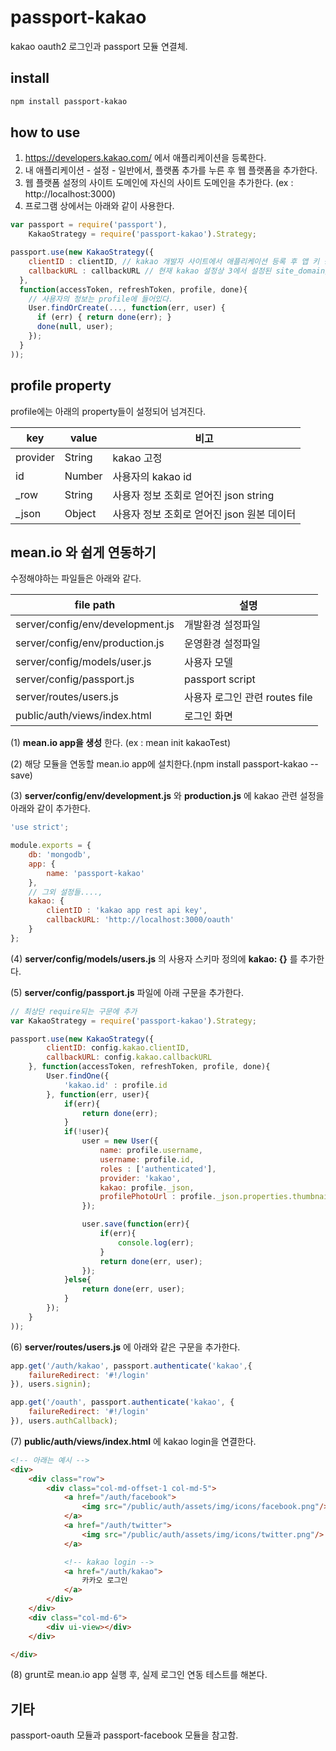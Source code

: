 # passport-kakao
kakao oauth2 로그인과 passport 모듈 연결체.

## install
```sh
npm install passport-kakao
```

## how to use

1. https://developers.kakao.com/ 에서 애플리케이션을 등록한다.
2. 내 애플리케이션 - 설정 - 일반에서, 플랫폼 추가를 누른 후 웹 플랫폼을 추가한다.
3. 웹 플랫폼 설정의 사이트 도메인에 자신의 사이트 도메인을 추가한다. (ex : http://localhost:3000)
4. 프로그램 상에서는 아래와 같이 사용한다.

```javascript
var passport = require('passport'),
    KakaoStrategy = require('passport-kakao').Strategy;

passport.use(new KakaoStrategy({
    clientID : clientID, // kakao 개발자 사이트에서 애플리케이션 등록 후 앱 키 중 REST API 키
    callbackURL : callbackURL // 현재 kakao 설정상 3에서 설정된 site_domain/oauth 로만 무조건 호출되므로, 이 설정을 권장함
  },
  function(accessToken, refreshToken, profile, done){
    // 사용자의 정보는 profile에 들어있다.
    User.findOrCreate(..., function(err, user) {
      if (err) { return done(err); }
      done(null, user);
    });
  }
));
```

## profile property
profile에는 아래의 property들이 설정되어 넘겨진다.

| key   | value | 비고 |
| ----- |-------| ---- |
| provider | String | kakao 고정 |
| id | Number | 사용자의 kakao id |
| _row | String | 사용자 정보 조회로 얻어진 json string |
| _json | Object | 사용자 정보 조회로 얻어진 json 원본 데이터 |

## mean.io 와 쉽게 연동하기

수정해야하는 파일들은 아래와 같다.

| file path | 설명 |
| ----------|-----|
| server/config/env/development.js | 개발환경 설정파일 |
| server/config/env/production.js | 운영환경 설정파일 |
| server/config/models/user.js | 사용자 모델 |
| server/config/passport.js | passport script |
| server/routes/users.js | 사용자 로그인 관련 routes file |
| public/auth/views/index.html | 로그인 화면 |

(1) **mean.io app을 생성** 한다. (ex : mean init kakaoTest)

(2) 해당 모듈을 연동할 mean.io app에 설치한다.(npm install passport-kakao --save)

(3) **server/config/env/development.js** 와 **production.js** 에 kakao 관련 설정을 아래와 같이 추가한다.

```javascript
'use strict';

module.exports = {
    db: 'mongodb',
    app: {
        name: 'passport-kakao'
    },
    // 그외 설정들....,
    kakao: {
        clientID : 'kakao app rest api key',
        callbackURL: 'http://localhost:3000/oauth'
    }
};
```

(4) **server/config/models/users.js** 의 사용자 스키마 정의에 **kakao: {}** 를 추가한다.

(5) **server/config/passport.js** 파일에 아래 구문을 추가한다.

```javascript
// 최상단 require되는 구문에 추가
var KakaoStrategy = require('passport-kakao').Strategy;

passport.use(new KakaoStrategy({
        clientID: config.kakao.clientID,
        callbackURL: config.kakao.callbackURL
    }, function(accessToken, refreshToken, profile, done){
        User.findOne({
            'kakao.id' : profile.id
        }, function(err, user){
            if(err){
                return done(err);
            }
            if(!user){
                user = new User({
                    name: profile.username,
                    username: profile.id,
                    roles : ['authenticated'],
                    provider: 'kakao',
                    kakao: profile._json,
                    profilePhotoUrl : profile._json.properties.thumbnail_image
                });

                user.save(function(err){
                    if(err){
                        console.log(err);
                    }
                    return done(err, user);
                });
            }else{
                return done(err, user);
            }
        });
    }
));
```

(6) **server/routes/users.js** 에 아래와 같은 구문을 추가한다.
```javascript
app.get('/auth/kakao', passport.authenticate('kakao',{
    failureRedirect: '#!/login'
}), users.signin);

app.get('/oauth', passport.authenticate('kakao', {
    failureRedirect: '#!/login'
}), users.authCallback);
```

(7) **public/auth/views/index.html** 에 kakao login을 연결한다.
```html
<!-- 아래는 예시 -->
<div>
    <div class="row">
        <div class="col-md-offset-1 col-md-5">
            <a href="/auth/facebook">
                <img src="/public/auth/assets/img/icons/facebook.png"/>
            </a>
            <a href="/auth/twitter">
                <img src="/public/auth/assets/img/icons/twitter.png"/>
            </a>

            <!-- kakao login -->
            <a href="/auth/kakao">
                카카오 로그인
            </a>
        </div>
    </div>
    <div class="col-md-6">
        <div ui-view></div>
    </div>

</div>
```

(8) grunt로 mean.io app 실행 후, 실제 로그인 연동 테스트를 해본다.

## 기타
passport-oauth 모듈과 passport-facebook 모듈을 참고함.



